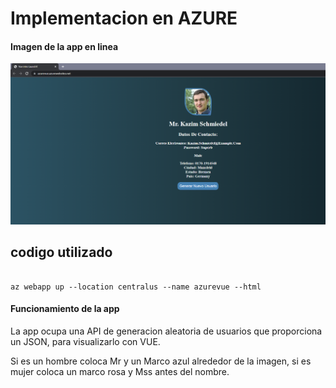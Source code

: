 # Implementacion en AZURE

#### Imagen de la app en linea

![VUE APP ON AZURE](https://github.com/telleztech/LaunchXmicrosoft/blob/e91b40adb0172cf98543ce1cc832584f2b211202/vue-practice-api/Vue%20on%20AZURE.PNG)

## codigo utilizado 

```

az webapp up --location centralus --name azurevue --html

```

#### Funcionamiento de la app

La app ocupa una API de generacion aleatoria de usuarios que proporciona un JSON, para visualizarlo con VUE.

Si es un hombre coloca Mr y un Marco azul alrededor de la imagen, si es mujer coloca un marco rosa y Mss antes del nombre.
